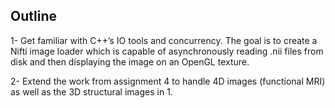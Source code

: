 ## Outline

1- Get familiar with C++’s IO tools and concurrency. The goal is to create a Nifti
image loader which is capable of asynchronously reading .nii files from disk and then displaying the image on an
OpenGL texture.

2- Extend the work from assignment 4 to handle 4D images (functional
MRI) as well as the 3D structural images in 1.

